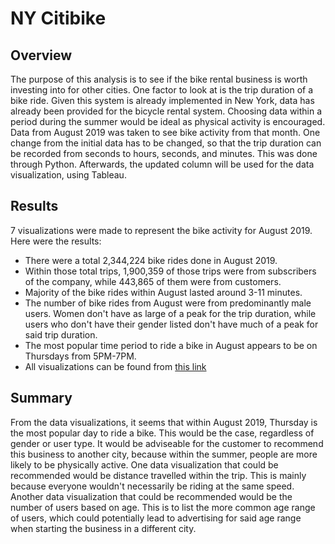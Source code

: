 # NY Citibike

## Overview

The purpose of this analysis is to see if the bike rental business is worth investing into for other cities. One factor to look at is the trip duration of a bike ride. Given this system is already implemented in New York, data has already been provided for the bicycle rental system. Choosing data within a period during the summer would be ideal as physical activity is encouraged. Data from August 2019 was taken to see bike activity from that month. One change from the initial data has to be changed, so that the trip duration can be recorded from seconds to hours, seconds, and minutes. This was done through Python. Afterwards, the updated column will be used for the data visualization, using Tableau.

## Results

7 visualizations were made to represent the bike activity for August 2019. Here were the results:

* There were a total 2,344,224 bike rides done in August 2019.
* Within those total trips, 1,900,359 of those trips were from subscribers of the company, while 443,865 of them were from customers.
* Majority of the bike rides within August lasted around 3-11 minutes.
* The number of bike rides from August were from predominantly male users. Women don't have as large of a peak for the trip duration, while users who don't have their gender listed don't have much of a peak for said trip duration.
* The most popular time period to ride a bike in August appears to be on Thursdays from 5PM-7PM.
* All visualizations can be found from [this link](https://public.tableau.com/app/profile/richard.viernes/viz/NYCitibike_16230073061550/NYCitibike)

## Summary

From the data visualizations, it seems that within August 2019, Thursday is the most popular day to ride a bike. This would be the case, regardless of gender or user type. It would be adviseable for the customer to recommend this business to another city, because within the summer, people are more likely to be physically active. One data visualization that could be recommended would be distance travelled within the trip. This is mainly because everyone wouldn't necessarily be riding at the same speed. Another data visualization that could be recommended would be the number of users based on age. This is to list the more common age range of users, which could potentially lead to advertising for said age range when starting the business in a different city.
